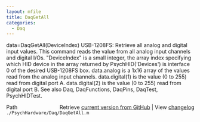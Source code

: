 ```yaml
---
layout: mfile
title: DaqGetAll
categories:
  - Daq
---
```


data=DaqGetAll\(DeviceIndex\)
USB\-1208FS: Retrieve all analog and digital input values. This command
reads the value from all analog input channels and digital I/Os.
"DeviceIndex" is a small integer, the array index specifying which HID
      device in the array returned by PsychHID\('Devices'\) is interface 0
      of the desired USB\-1208FS box.
data.analog is a 1x16 array of the values read from the analog input
      channels.
data.digital\(1\) is the value \(0 to 255\) read from digital port A.
data.digital\(2\) is the value \(0 to 255\) read from digital port B.
See also Daq, DaqFunctions, DaqPins, DaqTest, PsychHIDTest.


<div class="code_header" style="text-align:right;">
  <span style="float:left;">Path&nbsp;&nbsp;</span> <span class="counter">Retrieve <a href=
  "https://raw.github.com/Psychtoolbox-3/Psychtoolbox-3/beta/./PsychHardware/Daq/DaqGetAll.m">current version from GitHub</a> | View <a href=
  "https://github.com/Psychtoolbox-3/Psychtoolbox-3/commits/beta/./PsychHardware/Daq/DaqGetAll.m">changelog</a></span>
</div>
<div class="code">
  <code>./PsychHardware/Daq/DaqGetAll.m</code>
</div>
